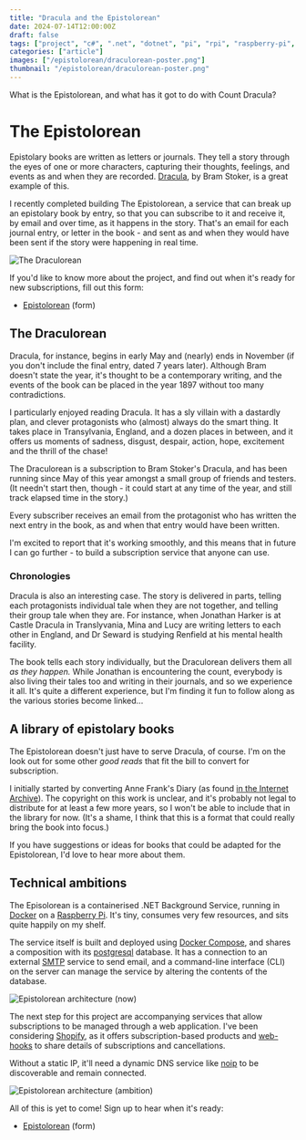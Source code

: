 ```yaml
---
title: "Dracula and the Epistolorean"
date: 2024-07-14T12:00:00Z
draft: false
tags: ["project", "c#", ".net", "dotnet", "pi", "rpi", "raspberry-pi", "books", "literature", "epistolary", "epistolorean", "dracula", "count dracula", "bram", "stoker", "subscription", "service", "vampire", "library", "subscription"]
categories: ["article"]
images: ["/epistolorean/draculorean-poster.png"]
thumbnail: "/epistolorean/draculorean-poster.png"
---
```


What is the Epistolorean, and what has it got to do with Count Dracula?

# The Epistolorean

Epistolary books are written as letters or journals. They tell a story through the eyes of one or more characters, capturing their thoughts, feelings, and events as and when they are recorded. [Dracula](https://www.gutenberg.org/ebooks/345), by Bram Stoker, is a great example of this.

I recently completed building The Epistolorean, a service that can break up an epistolary book by entry, so that you can subscribe to it and receive it, by email and over time, as it happens in the story. That's an email for each journal entry, or letter in the book - and sent as and when they would have been sent if the story were happening in real time.

![The Draculorean](/epistolorean/draculorean-poster.png "A Delorean about to time travel, leaving trails of fire behind it, along a dark gothic street lit by old iron street lamps. Books lie by the side of the road, lit by candles. Castle dracula looms over the background, and bats in the sky are silhouetted in front of the moon... It's a real mood piece!")

If you'd like to know more about the project, and find out when it's ready for new subscriptions, fill out this form:
* [Epistolorean](https://forms.gle/gNdG8V199XhDtB3Y7) (form)

## The Draculorean

Dracula, for instance, begins in early May and (nearly) ends in November (if you don't include the final entry, dated 7 years later). Although Bram doesn't state the year, it's thought to be a contemporary writing, and the events of the book can be placed in the year 1897 without too many contradictions.

I particularly enjoyed reading Dracula. It has a sly villain with a dastardly plan, and clever protagonists who (almost) always do the smart thing. It takes place in Transylvania, England, and a dozen places in between, and it offers us moments of sadness, disgust, despair, action, hope, excitement and the thrill of the chase!

The Draculorean is a subscription to Bram Stoker's Dracula, and has been running since May of this year amongst a small group of friends and testers. (It needn't start then, though - it could start at any time of the year, and still track elapsed time in the story.)

Every subscriber receives an email from the protagonist who has written the next entry in the book, as and when that entry would have been written.

I'm excited to report that it's working smoothly, and this means that in future I can go further - to build a subscription service that anyone can use.

### Chronologies

Dracula is also an interesting case. The story is delivered in parts, telling each protagonists individual tale when they are not together, and telling their group tale when they are. For instance, when Jonathan Harker is at Castle Dracula in Translyvania, Mina and Lucy are writing letters to each other in England, and Dr Seward is studying Renfield at his mental health facility.

The book tells each story individually, but the Draculorean delivers them all _as they happen._ While Jonathan is encountering the count, everybody is also living their tales too and writing in their journals, and so we experience it all. It's quite a different experience, but I'm finding it fun to follow along as the various stories become linked...

## A library of epistolary books

The Epistolorean doesn't just have to serve Dracula, of course. I'm on the look out for some other _good reads_ that fit the bill to convert for subscription.

I initially started by converting Anne Frank's Diary (as found [in the Internet Archive](https://archive.org/stream/in.ernet.dli.2015.201940/2015.201940.Anne-Frank_djvu.txt)). The copyright on this work is unclear, and it's probably not legal to distribute for at least a few more years, so I won't be able to include that in the library for now. (It's a shame, I think that this is a format that could really bring the book into focus.)

If you have suggestions or ideas for books that could be adapted for the Epistolorean, I'd love to hear more about them.

## Technical ambitions

The Episolorean is a containerised .NET Background Service, running in [Docker](https://www.docker.com/) on a [Raspberry Pi](https://www.raspberrypi.org/). It's tiny, consumes very few resources, and sits quite happily on my shelf.

The service itself is built and deployed using [Docker Compose](https://docs.docker.com/compose/), and shares a composition with its [postgresql](https://www.postgresql.org/) database. It has a connection to an external [SMTP](https://en.wikipedia.org/wiki/Simple_Mail_Transfer_Protocol) service to send email, and a command-line interface (CLI) on the server can manage the service by altering the contents of the database.

![Epistolorean architecture (now)](/epistolorean/2024-07-epistolorean-arch-now.png "A diagram illustrating the composition of the Epistolorean Service, described above.")

The next step for this project are accompanying services that allow subscriptions to be managed through a web application. I've been considering [Shopify](https://www.shopify.com/uk), as it offers subscription-based products and [web-hooks](https://shopify.dev/docs/api/admin-rest/2024-01/resources/webhook) to share details of subscriptions and cancellations.

Without a static IP, it'll need a dynamic DNS service like [noip](https://www.noip.com/) to be discoverable and remain connected.

![Epistolorean architecture (ambition)](/epistolorean/2024-07-epistolorean-arch-ambition.png "A diagram illustrating the composition of the Epistolorean Service, incorporating an external third party service (Shopify) with web hooks, and use of a dynamic DNS service to make the Epistolorean discoverable.")

All of this is yet to come! Sign up to hear when it's ready:

* [Epistolorean](https://forms.gle/gNdG8V199XhDtB3Y7) (form)
